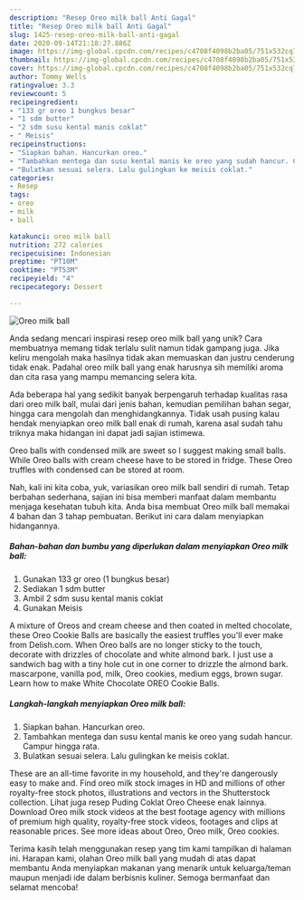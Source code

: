 ```yaml
---
description: "Resep Oreo milk ball Anti Gagal"
title: "Resep Oreo milk ball Anti Gagal"
slug: 1425-resep-oreo-milk-ball-anti-gagal
date: 2020-09-14T21:18:27.886Z
image: https://img-global.cpcdn.com/recipes/c4708f4098b2ba05/751x532cq70/oreo-milk-ball-foto-resep-utama.jpg
thumbnail: https://img-global.cpcdn.com/recipes/c4708f4098b2ba05/751x532cq70/oreo-milk-ball-foto-resep-utama.jpg
cover: https://img-global.cpcdn.com/recipes/c4708f4098b2ba05/751x532cq70/oreo-milk-ball-foto-resep-utama.jpg
author: Tommy Wells
ratingvalue: 3.3
reviewcount: 5
recipeingredient:
- "133 gr oreo 1 bungkus besar"
- "1 sdm butter"
- "2 sdm susu kental manis coklat"
- " Meisis"
recipeinstructions:
- "Siapkan bahan. Hancurkan oreo."
- "Tambahkan mentega dan susu kental manis ke oreo yang sudah hancur. Campur hingga rata."
- "Bulatkan sesuai selera. Lalu gulingkan ke meisis coklat."
categories:
- Resep
tags:
- oreo
- milk
- ball

katakunci: oreo milk ball 
nutrition: 272 calories
recipecuisine: Indonesian
preptime: "PT10M"
cooktime: "PT53M"
recipeyield: "4"
recipecategory: Dessert

---
```



![Oreo milk ball](https://img-global.cpcdn.com/recipes/c4708f4098b2ba05/751x532cq70/oreo-milk-ball-foto-resep-utama.jpg)

Anda sedang mencari inspirasi resep oreo milk ball yang unik? Cara membuatnya memang tidak terlalu sulit namun tidak gampang juga. Jika keliru mengolah maka hasilnya tidak akan memuaskan dan justru cenderung tidak enak. Padahal oreo milk ball yang enak harusnya sih memiliki aroma dan cita rasa yang mampu memancing selera kita.

Ada beberapa hal yang sedikit banyak berpengaruh terhadap kualitas rasa dari oreo milk ball, mulai dari jenis bahan, kemudian pemilihan bahan segar, hingga cara mengolah dan menghidangkannya. Tidak usah pusing kalau hendak menyiapkan oreo milk ball enak di rumah, karena asal sudah tahu triknya maka hidangan ini dapat jadi sajian istimewa.

Oreo balls with condensed milk are sweet so I suggest making small balls. While Oreo balls with cream cheese have to be stored in fridge. These Oreo truffles with condensed can be stored at room.


Nah, kali ini kita coba, yuk, variasikan oreo milk ball sendiri di rumah. Tetap berbahan sederhana, sajian ini bisa memberi manfaat dalam membantu menjaga kesehatan tubuh kita. Anda bisa membuat Oreo milk ball memakai 4 bahan dan 3 tahap pembuatan. Berikut ini cara dalam menyiapkan hidangannya.

<!--inarticleads1-->

##### Bahan-bahan dan bumbu yang diperlukan dalam menyiapkan Oreo milk ball:

1. Gunakan 133 gr oreo (1 bungkus besar)
1. Sediakan 1 sdm butter
1. Ambil 2 sdm susu kental manis coklat
1. Gunakan  Meisis


A mixture of Oreos and cream cheese and then coated in melted chocolate, these Oreo Cookie Balls are basically the easiest truffles you&#39;ll ever make from Delish.com. When Oreo balls are no longer sticky to the touch, decorate with drizzles of chocolate and white almond bark. I just use a sandwich bag with a tiny hole cut in one corner to drizzle the almond bark. mascarpone, vanilla pod, milk, Oreo cookies, medium eggs, brown sugar. Learn how to make White Chocolate OREO Cookie Balls. 

<!--inarticleads2-->

##### Langkah-langkah menyiapkan Oreo milk ball:

1. Siapkan bahan. Hancurkan oreo.
1. Tambahkan mentega dan susu kental manis ke oreo yang sudah hancur. Campur hingga rata.
1. Bulatkan sesuai selera. Lalu gulingkan ke meisis coklat.


These are an all-time favorite in my household, and they&#39;re dangerously easy to make and. Find oreo milk stock images in HD and millions of other royalty-free stock photos, illustrations and vectors in the Shutterstock collection. Lihat juga resep Puding Coklat Oreo Cheese enak lainnya. Download Oreo milk stock videos at the best footage agency with millions of premium high quality, royalty-free stock videos, footages and clips at reasonable prices. See more ideas about Oreo, Oreo milk, Oreo cookies. 

Terima kasih telah menggunakan resep yang tim kami tampilkan di halaman ini. Harapan kami, olahan Oreo milk ball yang mudah di atas dapat membantu Anda menyiapkan makanan yang menarik untuk keluarga/teman maupun menjadi ide dalam berbisnis kuliner. Semoga bermanfaat dan selamat mencoba!
